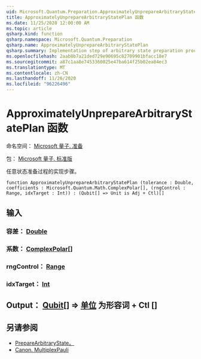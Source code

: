 ```yaml
---
uid: Microsoft.Quantum.Preparation.ApproximatelyUnprepareArbitraryStatePlan
title: ApproximatelyUnprepareArbitraryStatePlan 函数
ms.date: 11/25/2020 12:00:00 AM
ms.topic: article
qsharp.kind: function
qsharp.namespace: Microsoft.Quantum.Preparation
qsharp.name: ApproximatelyUnprepareArbitraryStatePlan
qsharp.summary: Implementation step of arbitrary state preparation procedure.
ms.openlocfilehash: 2aab8b7a21ded729e90695c82709901bfacc18e7
ms.sourcegitcommit: a87c1aa8e7453360025e47ba614f25b02ea84ec3
ms.translationtype: MT
ms.contentlocale: zh-CN
ms.lasthandoff: 11/26/2020
ms.locfileid: "96226496"
---
```

# <a name="approximatelyunpreparearbitrarystateplan-function"></a>ApproximatelyUnprepareArbitraryStatePlan 函数

命名空间： [Microsoft 量子. 准备](xref:Microsoft.Quantum.Preparation)

包： [Microsoft 量子. 标准版](https://nuget.org/packages/Microsoft.Quantum.Standard)


任意状态准备过程的实现步骤。

```qsharp
function ApproximatelyUnprepareArbitraryStatePlan (tolerance : Double, coefficients : Microsoft.Quantum.Math.ComplexPolar[], (rngControl : Range, idxTarget : Int)) : (Qubit[] => Unit is Adj + Ctl)[]
```


## <a name="input"></a>输入

### <a name="tolerance--double"></a>容差： [Double](xref:microsoft.quantum.lang-ref.double)




### <a name="coefficients--complexpolar"></a>系数： [ComplexPolar](xref:Microsoft.Quantum.Math.ComplexPolar)[]




### <a name="rngcontrol--range"></a>rngControl： [Range](xref:microsoft.quantum.lang-ref.range)




### <a name="idxtarget--int"></a>idxTarget： [Int](xref:microsoft.quantum.lang-ref.int)





## <a name="output--qubit--unit--is-adj--ctl"></a>Output： [Qubit](xref:microsoft.quantum.lang-ref.qubit)[] => [单位](xref:microsoft.quantum.lang-ref.unit)  为形容词 + Ctl []



## <a name="see-also"></a>另请参阅

- [PrepareArbitraryState。](xref:Microsoft.Quantum.Preparation.PrepareArbitraryState)
- [Canon. MultiplexPauli](xref:Microsoft.Quantum.Canon.MultiplexPauli)